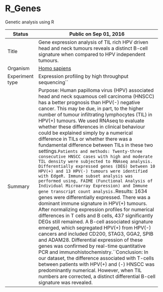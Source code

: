 # R_Genes

Genetic analysis using R


| Status          | Public on Sep 01, 2016                                                                                                                                                                                                                                                                                                                                                                                                                                                                                                                                                                                                                                                                                                                                                                                                                                                                                                                                                                                                                                                                                                                                                                                                                                                                                                                                                                                                                                                                                                                                                                                                                                 |
| --------------- | ------------------------------------------------------------------------------------------------------------------------------------------------------------------------------------------------------------------------------------------------------------------------------------------------------------------------------------------------------------------------------------------------------------------------------------------------------------------------------------------------------------------------------------------------------------------------------------------------------------------------------------------------------------------------------------------------------------------------------------------------------------------------------------------------------------------------------------------------------------------------------------------------------------------------------------------------------------------------------------------------------------------------------------------------------------------------------------------------------------------------------------------------------------------------------------------------------------------------------------------------------------------------------------------------------------------------------------------------------------------------------------------------------------------------------------------------------------------------------------------------------------------------------------------------------------------------------------------------------------------------------------------------------ |
| Title           | Gene expression analysis of TIL rich HPV driven head and neck tumours reveals a distinct B-cell signature when compared to HPV independent tumours.                                                                                                                                                                                                                                                                                                                                                                                                                                                                                                                                                                                                                                                                                                                                                                                                                                                                                                                                                                                                                                                                                                                                                                                                                                                                                                                                                                                                                                                                                                    |
| Organism        | [Homo sapiens](https://www.ncbi.nlm.nih.gov/Taxonomy/Browser/wwwtax.cgi?mode=Info&id=9606)                                                                                                                                                                                                                                                                                                                                                                                                                                                                                                                                                                                                                                                                                                                                                                                                                                                                                                                                                                                                                                                                                                                                                                                                                                                                                                                                                                                                                                                                                                                                                                |
| Experiment type | Expression profiling by high throughput sequencing``                                                                                                                                                                                                                                                                                                                                                                                                                                                                                                                                                                                                                                                                                                                                                                                                                                                                                                                                                                                                                                                                                                                                                                                                                                                                                                                                                                                                                                                                                                                                                                                            |
| Summary         | Purpose: Human papilloma virus (HPV) associated head and neck squamous cell carcinoma (HNSCC) has a better prognosis than HPV(-) negative cancer. This may be due, in part, to the higher number of tumour infiltrating lymphocytes (TIL) in HPV(+) tumours. We used RNAseq to evaluate whether these differences in clinical behaviour could be explained simply by a numerical difference in TILs or whether there was a fundamental difference between TILs in these two settings.``Patients and methods: Twenty-three consecutive HNSCC cases with high and moderate TIL density were subjected to RNAseq analysis. Differentially expressed genes (DEG) between 10 HPV(+) and 13 HPV(-) tumours were identified with EdgeR. Immune subset analysis was performed using, FAIME (Functional Analysis of Individual Microarray Expression) and Immune gene transcript count analysis.``Results: 1634 genes were differentially expressed. There was a dominant immune signature in HPV(+) tumours. After normalizing expression profiles for numerical differences in T cells and B cells, 437 significantly DEGs still remained. A B-cell associated signature emerged, which segregated HPV(+) from HPV(-) cancers and included CD200, STAG3, GGA2, SPIB and ADAM28. Differential expression of these genes was confirmed by real-time quantitative PCR and immunohistochemistry.``Conclusion: In our dataset, the difference associated with T-cells between patients with HPV(+) and (-) HNSCC was predominantly numerical. However, when TIL numbers are corrected, a distinct differential B-cell signature was revealed. |
